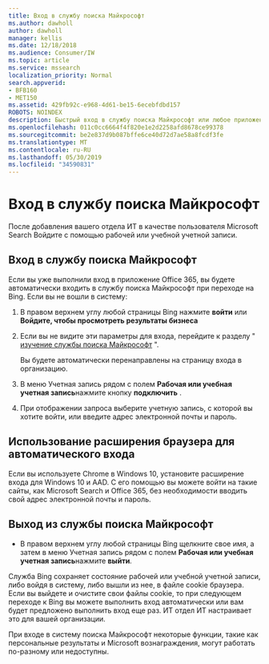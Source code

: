 ```yaml
---
title: Вход в службу поиска Майкрософт
ms.author: dawholl
author: dawholl
manager: kellis
ms.date: 12/18/2018
ms.audience: Consumer/IW
ms.topic: article
ms.service: mssearch
localization_priority: Normal
search.appverid:
- BFB160
- MET150
ms.assetid: 429fb92c-e968-4d61-be15-6ecebfdbd157
ROBOTS: NOINDEX
description: Быстрый вход в службу поиска Майкрософт или любое приложение Office 365 с рабочей или учебной учетной записью
ms.openlocfilehash: 011c0cc6664f4f820e1e2d2258afd8678ce99378
ms.sourcegitcommit: be2e837d9b087bffe6ce40d72d7ae58a8fcdf3fe
ms.translationtype: MT
ms.contentlocale: ru-RU
ms.lasthandoff: 05/30/2019
ms.locfileid: "34590831"
---
```

# <a name="sign-in-to-microsoft-search"></a>Вход в службу поиска Майкрософт

После добавления вашего отдела ИТ в качестве пользователя Microsoft Search Войдите с помощью рабочей или учебной учетной записи.
  
## <a name="sign-in-to-microsoft-search"></a>Вход в службу поиска Майкрософт

Если вы уже выполнили вход в приложение Office 365, вы будете автоматически входить в службу поиска Майкрософт при переходе на Bing. Если вы не вошли в систему:
  
1. В правом верхнем углу любой страницы Bing нажмите **войти** или **Войдите, чтобы просмотреть результаты бизнеса**
    
2. Если вы не видите эти параметры для входа, перейдите к разделу " [изучение службы поиска Майкрософт](https://www.bing.com/business/explore) ".
    
    Вы будете автоматически перенаправлены на страницу входа в организацию.
    
3. В меню Учетная запись рядом с полем **Рабочая или учебная учетная запись**нажмите кнопку **подключить** .
    
4. При отображении запроса выберите учетную запись, с которой вы хотите войти, или введите адрес электронной почты и пароль.
    
## <a name="use-a-browser-extension-to-sign-in-automatically"></a>Использование расширения браузера для автоматического входа

Если вы используете Chrome в Windows 10, установите расширение входа для Windows 10 и AAD. С его помощью вы можете войти на такие сайты, как Microsoft Search и Office 365, без необходимости вводить свой адрес электронной почты и пароль.
  
## <a name="sign-out-of-microsoft-search"></a>Выход из службы поиска Майкрософт

- В правом верхнем углу любой страницы Bing щелкните свое имя, а затем в меню Учетная запись рядом с полем **Рабочая или учебная учетная запись**нажмите **выйти**.
    
Служба Bing сохраняет состояние рабочей или учебной учетной записи, либо войдя в систему, либо вышли из нее, в файле cookie браузера. Если вы выйдете и очистите свои файлы cookie, то при следующем переходе к Bing вы можете выполнить вход автоматически или вам будет предложено выполнить вход еще раз. ИТ отдел ИТ настраивает это для вашей организации.
  
При входе в систему поиска Майкрософт некоторые функции, такие как персональные результаты и Microsoft вознаграждения, могут работать по-разному или недоступны.

  

